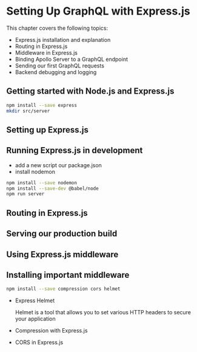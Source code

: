 # Setting Up GraphQL with Express.js

This chapter covers the following topics:
- Express.js installation and explanation
- Routing in Express.js
- Middleware in Express.js
- Binding Apollo Server to a GraphQL endpoint
- Sending our first GraphQL requests
- Backend debugging and logging

## Getting started with Node.js and Express.js

```sh
npm install --save express
mkdir src/server
```

## Setting up Express.js
## Running Express.js in development
- add a new script our package.json
- install nodemon
```sh
npm install --save nodemon
npm install --save-dev @babel/node
npm run server
```

## Routing in Express.js
## Serving our production build
## Using Express.js middleware

## Installing important middleware
```sh
npm install --save compression cors helmet
```

- Express Helmet
  
    Helmet is a tool that allows you to set various HTTP headers to secure your application

- Compression with Express.js
- CORS in Express.js

